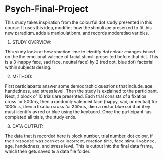 # Psych-Final-Project

This study takes inspiration from the colourful dot study presented in this course. It uses this idea, modifies how the stimuli are presented to fit this new paradigm, adds a manipulationm, and records moderating varibles. 



1. STUDY OVERVIEW:

This study looks at how reaction time to identify dot colour changes based on the the emotional valence of facial stimuli presented before that dot.
This is a 3 (happy face, sad face, neutral face) by 2 (red dot, blue dot) factorial within subjects desing. 



2. METHOD:

First particiapants answer some demographic questions that include, age, handedness, and stress level. Then the study is explained to the participant. Next, 2 block of 10 trials are presented. Each trial consists of a fixation cross for 500ms, then a randomly valenced face (happy, sad, or neutral) for 1000ms, then a fixation cross for 250ms, then a red or blue dot that they must identify as red or blue using the keybaord. Once the participant has completed all trials, the study ends. 



3. DATA OUTPUT:

The data that is recorded here is block number, trial number, dot colour, if their response was correct or incorrect, reaction time, face stimuli 
valence, age, handedness, and stress level. This is output into the final data frame, which then gets saved to a data file folder.    
 

